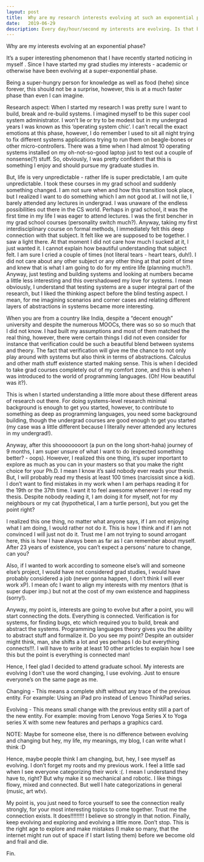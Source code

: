 ```yaml
---
layout: post
title:  Why are my research interests evolving at such an exponential phase?
date:   2019-06-29
description: Every day/hour/second my interests are evolving. Is that bad? - it depends.
---
```

Why are my interests evolving at an exponential phase?

It’s a super interesting phenomenon that I have recently started noticing in myself . Since I have started my grad studies my interests - academic or otherwise have been evolving at a super-exponential phase.

Being a super-hungry person for knowledge as well as food (hehe) since forever, this should not be a surprise, however, this is at a much faster phase than even I can imagine.

Research aspect: When I started my research I was pretty sure I want to build, break and re-build systems. I imagined myself to be this super cool system administrator. I won’t lie or try to be modest but in my undergrad years I was known as this ‘operating system chic’. I can’t recall the exact emotions at this phase, however, I do remember I used to sit all night trying to fix different systems applications trying to run them on beagle-bones or other micro-controllers. There was a time when I had almost 10 operating systems installed on my oh-not-so-good laptop just to test out a couple of nonsense(?) stuff. So, obviously, I was pretty confident that this is something I enjoy and should pursue my graduate studies in.

But, life is very unpredictable - rather life is super predictable, I am quite unpredictable. I took these courses in my grad school and suddenly something changed. I am not sure when and how this transition took place, but I realized I want to do something which I am not good at. I will not lie, I barely attended any lectures in undergrad. I was unaware of the endless possibilities out there in the CS world. Perhaps in grad school, it was the first time in my life I was eager to attend lectures. I was the first bencher in my grad school courses (personality switch much?). Anyway, taking my first interdisciplinary course on formal methods, I immediately felt this deep connection with that subject. It felt like we are supposed to be together. I saw a light there. At that moment I did not care how much I sucked at it, I just wanted it. I cannot explain how beautiful understanding that subject felt. I am sure I cried a couple of times (not literal tears - heart tears, duh!). I did not care about any other subject or any other thing at that point of time and knew that is what I am going to do for my entire life (planning much?). Anyway, just testing and building systems and looking at numbers became a little less interesting and this overshadowed my love for systems. I mean obviously, I understand that testing systems are a super integral part of the research, but I liked the thinking aspect before the blind testing aspect. I mean, for me imagining scenarios and corner cases and relating different layers of abstractions in systems became more interesting.

When you are from a country like India, despite a “decent enough” university and despite the numerous MOOCs, there was so so so much that I did not know. I had built my assumptions and most of them matched the real thing, however, there were certain things I did not even consider for instance that verification could be such a beautiful blend between systems and theory. The fact that verification will give me the chance to not only play around with systems but also think in terms of abstractions. Calculus and other math stuff existence started making sense. This is when I decided to take grad courses completely out of my comfort zone, and this is when I was introduced to the world of programming languages. (Oh! How beautiful was it?).

This is when I started understanding a little more about these different areas of research out there. For doing systems-level research minimal background is enough to get you started, however, to contribute to something as deep as programming languages, you need some background building, though the undergrad courses are good enough to get you started (my case was a little different because I literally never attended any lectures in my undergrad!).

Anyway, after this shoooooooort (a pun on the long short-haha) journey of 9 months, I am super unsure of what I want to do (expected something better? - oops). However, I realized this one thing, it’s super important to explore as much as you can in your masters so that you make the right choice for your Ph.D. I mean I know it’s said nobody ever reads your thesis. But, I will probably read my thesis at least 100 times (narcissist since a kid). I don’t want to find mistakes in my work when I am perhaps reading it for the 19th or the 37th time. I want it to feel awesome whenever I re-read my thesis. Despite nobody reading it, I am doing it for myself, not for my neighbours or my cat (hypothetical, I am a turtle person), but you get the point right?

I realized this one thing, no matter what anyone says, if I am not enjoying what I am doing, I would rather not do it. This is how I think and if I am not convinced I will just not do it. Trust me I am not trying to sound arrogant here, this is how I have always been as far as I can remember about myself. After 23 years of existence, you can’t expect a persons’ nature to change, can you?

Also, if I wanted to work according to someone else’s will and someone else’s project,  I would have not considered grad studies, I would have probably considered a job (never gonna happen, I don’t think I will ever work xP). I mean ofc I want to align my interests with my mentors (that is super duper imp.) but not at the cost of my own existence and happiness (sorry!).

Anyway, my point is, interests are going to evolve but after a point, you will start connecting the dots. Everything is connected. Verification is for systems, for finding bugs, etc which required you to build, break and abstract the systems. Programming languages theory gives you the ability to abstract stuff and formalize it. Do you see my point? Despite an outsider might think, man, she shifts a lot and yes perhaps I do but everything connects!!!. I will have to write at least 10 other articles to explain how I see this but the point is everything is connected man!

Hence, I feel glad I decided to attend graduate school. My interests are evolving I don’t use the word changing, I use evolving. Just to ensure everyone’s on the same page as me.

Changing - This means a complete shift without any trace of the previous entity. For example: Using an iPad pro instead of Lenovo ThinkPad series.

Evolving - This means small change with the previous entity still a part of the new entity. For example: moving from Lenovo Yoga Series X to Yoga series X with some new features and perhaps a graphics card.

NOTE: Maybe for someone else, there is no difference between evolving and changing but hey, my life, my meanings, my blog, I can write what I think :D

Hence, maybe people think I am changing, but, hey, I see myself as evolving. I don’t forget my roots and my previous work. I feel a little sad when I see everyone categorizing their work :(. I mean I understand they have to, right? But why make it so mechanical and robotic. I like things flowy, mixed and connected. But well I hate categorizations in general (music, art wtv).

My point is, you just need to force yourself to see the connection really strongly, for your most interesting topics to come together. Trust me the connection exists. It does!!!!!!!!! I believe so strongly in that notion. Finally, keep evolving and exploring and evolving a little more. Don’t stop. This is the right age to explore and make mistakes (I make so many, that the internet might run out of space if I start listing them)  before we become old and frail and die.

Fin.
